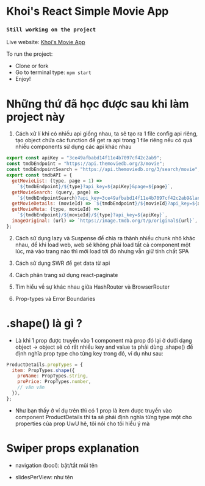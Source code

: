 # Khoi's React Simple Movie App

### `Still working on the project`

Live website: [Khoi's Movie App](https://trandangkhoi.github.io/react-simple-movie-app/)

To run the project:

- Clone or fork
- Go to terminal type: `npm start`
- Enjoy!

# Những thứ đã học được sau khi làm project này

1. Cách xử lí khi có nhiều api giống nhau, ta sẽ tạo ra 1 file config api riêng, tạo object chứa các function để get ra api trong 1 file riêng nếu có quá nhiều components sử dụng các api khác nhau
   <br>

```js
export const apiKey = "3ce49afbabd14f11e4b7097cf42c2ab9";
const tmdbEndpoint = "https://api.themoviedb.org/3/movie";
const tmdbEndpointSearch = "https://api.themoviedb.org/3/search/movie";
export const tmdbAPI = {
  getMovieList: (type, page = 1) =>
    `${tmdbEndpoint}/${type}?api_key=${apiKey}&page=${page}`,
  getMovieSearch: (query, page) =>
    `${tmdbEndpointSearch}?api_key=3ce49afbabd14f11e4b7097cf42c2ab9&language=en-US&query=${query}&page=${page}`,
  getMovieDetails: (movieId) => `${tmdbEndpoint}/${movieId}?api_key=${apiKey}`,
  getMovieMeta: (type, movieId) =>
    `${tmdbEndpoint}/${movieId}/${type}?api_key=${apiKey}`,
  imageOriginal: (url) => `https://image.tmdb.org/t/p/original${url}`,
};
```

2. Cách sử dụng lazy và Suspense để chia ra thành nhiều chunk nhỏ khác nhau, để khi load web, web sẽ không phải load tất cả component một lúc, mà vào trang nào thì mới load tới đó nhưng vẫn giữ tính chất SPA
   <br>

3. Cách sử dụng SWR để get data từ api

4. Cách phân trang sử dụng react-paginate

5. Tìm hiểu về sự khác nhau giữa HashRouter và BrowserRouter

6. Prop-types và Error Boundaries

# .shape() là gì ?

- Là khi 1 prop được truyền vào 1 component mà prop đó lại ở dưới dạng object -> object sẽ có rất nhiều key and value ta phải dùng .shape() để định nghĩa prop type cho từng key trong đó, ví dụ như sau:

```js
ProductDetails.propTypes = {
  item: PropTypes.shape({
    proName: PropTypes.string,
    proPrice: PropTypes.number,
    // vân vân
  }),
};
```

- Như bạn thấy ở ví dụ trên thì có 1 prop là item được truyền vào component ProductDetails thì ta sẽ phải định nghĩa từng type một cho properties của prop UwU hê, tôi nói cho tôi hiểu ý mà

# Swiper props explanation

- navigation (bool): bật/tắt mũi tên

- slidesPerView: như tên
